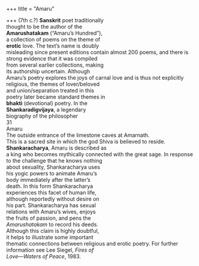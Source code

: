 +++
title = "Amaru"

+++
(7th c.?) **Sanskrit** poet traditionally  
thought to be the author of the  
**Amarushatakam** (“Amaru’s Hundred”),  
a collection of poems on the theme of  
**erotic** love. The text’s name is doubly  
misleading since present editions contain almost 200 poems, and there is  
strong evidence that it was compiled  
from several earlier collections, making  
its authorship uncertain. Although  
Amaru’s poetry explores the joys of carnal love and is thus not explicitly religious, the themes of lover/beloved  
and union/separation treated in this  
poetry later became standard themes in  
**bhakti** (devotional) poetry. In the  
**Shankaradigvijaya**, a legendary  
biography of the philosopher  
31  
Amaru  
The outside entrance of the limestone caves at Amarnath.  
This is a sacred site in which the god Shiva is believed to reside.  
**Shankaracharya**, Amaru is described as  
a king who becomes mythically connected with the great sage. In response  
to the challenge that he knows nothing  
about sexuality, Shankaracharya uses  
his yogic powers to animate Amaru’s  
body immediately after the latter’s  
death. In this form Shankaracharya  
experiences this facet of human life,  
although reportedly without desire on  
his part. Shankaracharya has sexual  
relations with Amaru’s wives, enjoys  
the fruits of passion, and pens the  
*Amarushatakam* to record his deeds.  
Although this claim is highly doubtful,  
it helps to illustrate some important  
thematic connections between religious and erotic poetry. For further  
information see Lee Siegel, *Fires of*  
*Love*—*Waters of Peace*, 1983.